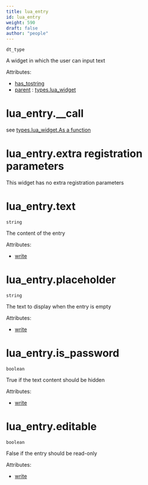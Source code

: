 ```yaml
---
title: lua_entry
id: lua_entry
weight: 590
draft: false
author: "people"
---
```


`dt_type`

A widget in which the user can input text

Attributes:

* [has_tostring](../attributes#has_tostring)
* [parent](../attributes#parent) : [types.lua_widget](../types/lua_widget)

# lua_entry.\_\_call
see [types.lua_widget.As a function](../types/lua_widget#lua_widgetas-a-function)

# lua_entry.extra registration parameters
This widget has no extra registration parameters

# lua_entry.text

`string`

The content of the entry

Attributes:

* [write](../attributes#write)

# lua_entry.placeholder

`string`

The text to display when the entry is empty

Attributes:

* [write](../attributes#write)

# lua_entry.is_password

`boolean`

True if the text content should be hidden

Attributes:

* [write](../attributes#write)

# lua_entry.editable

`boolean`

False if the entry should be read-only

Attributes:

* [write](../attributes#write)

